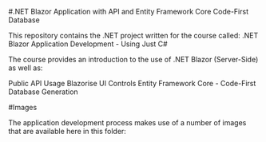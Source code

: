 #.NET Blazor Application with API and Entity Framework Core Code-First Database

This repository contains the .NET project written for the course called:  .NET Blazor Application Development - Using Just C#

The course provides an introduction to the use of .NET Blazor (Server-Side) as well as:

Public API Usage
Blazorise UI Controls
Entity Framework Core - Code-First Database Generation

#Images

The application development process makes use of a number of images that are available here in this folder:

